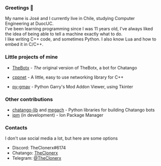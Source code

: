 ### Greetings 👋

My name is José and I currently live in Chile, studying Computer Engineering at DuocUC.<br/>
I've been learning programming since I was 11 years old, I've always liked the idea of being able to tell a machine exactly what to do.<br/>
I like writing C++ code, and sometimes Python. I also know Lua and how to embed it in C/C++.<br/>

### Little projects of mine
- [TheBotx](//github.com/TheClonerx/thebotx) - *The* original version of TheBotx, a bot for Chatango
<!-- - [New TheBotx](//github.com/TheClonerx/thebotx_cxx) (in development) - New version of TheBotx, written in C++20, user programmable through Lua. -->
- [cppnet](//github.com/TheClonerx/cppnet) - A little, easy to use networking library for C++
<!-- - [tinyws](//github.com/TheClonerx/tinyws) (in development) - A WebSocket frame parser for C, inspired on [http_parser](https://github.com/nodejs/http-parser) -->
- [py-gmav](//github.com/TheClonerx/py-gmav) - Python Garry's Mod  Addon Viewer, using Tkinter

### Other contributions
- [chatango-lib](//github.com/neokuze/chatango-lib) and [megach](//github.com/LinkkG/megach) - Python libraries for building Chatango bots
- [ipm](//github.com/ionlang/ipm) (in development) - Ion Package Manager

### Contacts
I don't use social media a lot, but here are some options
- Discord: TheClonerx#6174
- Chatango: [TheClonerx](https://theclonerx.chatango.com)
- Telegram: [@TheClonerx](https://t.me/TheClonerx)
<!--
Welcome! Welcome to my profile!
You have chosen, or been chosen, to relocate to one of our finest remaining users.
I thought so much of my profile that I elected to establish my README.md here, in GitHub, so thoughtfully provided by our benefactors.
I've been proud to call this my home.
And so, whether you are here to stay, or passing through on your way to parts unknown - welcome.<br/>
It's safer here. 
-->
